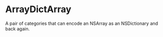 ArrayDictArray
==============

A pair of categories that can encode an NSArray as an NSDictionary and back again.
